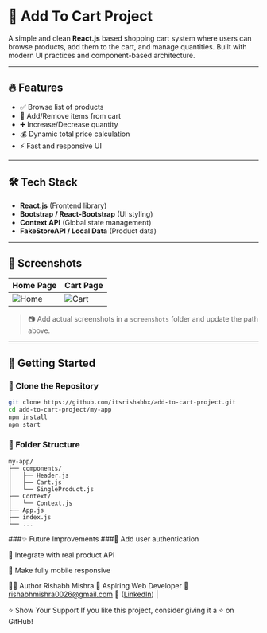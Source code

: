 # 🛒 Add To Cart Project

A simple and clean **React.js** based shopping cart system where users can browse products, add them to the cart, and manage quantities. Built with modern UI practices and component-based architecture.

---

## 🔥 Features

- ✅ Browse list of products
- 🛒 Add/Remove items from cart
- ➕ Increase/Decrease quantity
- 💰 Dynamic total price calculation
- ⚡ Fast and responsive UI

---

## 🛠️ Tech Stack

- **React.js** (Frontend library)
- **Bootstrap / React-Bootstrap** (UI styling)
- **Context API** (Global state management)
- **FakeStoreAPI / Local Data** (Product data)

---

## 📸 Screenshots

| Home Page | Cart Page |
|-----------|-----------|
| ![Home](screenshots/home.png) | ![Cart](screenshots/cart.png) |

> 📷 Add actual screenshots in a `screenshots` folder and update the path above.

---

## 🚀 Getting Started

### 📁 Clone the Repository

```bash
git clone https://github.com/itsrishabhx/add-to-cart-project.git
cd add-to-cart-project/my-app
npm install
npm start
```

### 📂 Folder Structure

```
my-app/
├── components/
│   ├── Header.js
│   ├── Cart.js
│   └── SingleProduct.js
├── Context/
│   └── Context.js
├── App.js
├── index.js
└── ...
```

###✨ Future Improvements
###🔐 Add user authentication

🧾 Integrate with real product API

📱 Make fully mobile responsive

🙋‍♂️ Author
Rishabh Mishra
💼 Aspiring Web Developer
📧 rishabhmishra0026@gmail.com
🔗 ([LinkedIn](https://www.linkedin.com/in/rishabh-mishra-74080b226/)) | 

⭐️ Show Your Support
If you like this project, consider giving it a ⭐️ on GitHub!






